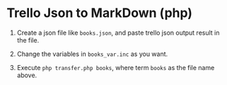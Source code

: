 # Trello Json to MarkDown (php)

1. Create a json file like `books.json`, and paste trello json output result in the file.

2. Change the variables in `books_var.inc` as you want.

3. Execute `php transfer.php books`, where term `books` as the file name above.